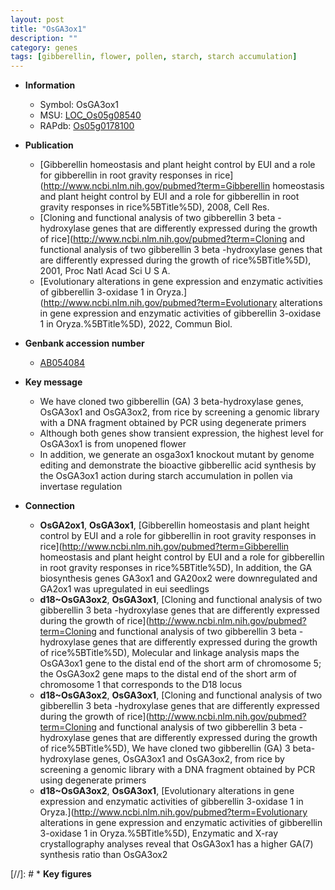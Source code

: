 ```yaml
---
layout: post
title: "OsGA3ox1"
description: ""
category: genes
tags: [gibberellin, flower, pollen, starch, starch accumulation]
---
```


* **Information**  
    + Symbol: OsGA3ox1  
    + MSU: [LOC_Os05g08540](http://rice.uga.edu/cgi-bin/ORF_infopage.cgi?orf=LOC_Os05g08540)  
    + RAPdb: [Os05g0178100](http://rapdb.dna.affrc.go.jp/viewer/gbrowse_details/irgsp1?name=Os05g0178100)  

* **Publication**  
    + [Gibberellin homeostasis and plant height control by EUI and a role for gibberellin in root gravity responses in rice](http://www.ncbi.nlm.nih.gov/pubmed?term=Gibberellin homeostasis and plant height control by EUI and a role for gibberellin in root gravity responses in rice%5BTitle%5D), 2008, Cell Res.
    + [Cloning and functional analysis of two gibberellin 3 beta -hydroxylase genes that are differently expressed during the growth of rice](http://www.ncbi.nlm.nih.gov/pubmed?term=Cloning and functional analysis of two gibberellin 3 beta -hydroxylase genes that are differently expressed during the growth of rice%5BTitle%5D), 2001, Proc Natl Acad Sci U S A.
    + [Evolutionary alterations in gene expression and enzymatic activities of gibberellin 3-oxidase 1 in Oryza.](http://www.ncbi.nlm.nih.gov/pubmed?term=Evolutionary alterations in gene expression and enzymatic activities of gibberellin 3-oxidase 1 in Oryza.%5BTitle%5D), 2022, Commun Biol.

* **Genbank accession number**  
    + [AB054084](http://www.ncbi.nlm.nih.gov/nuccore/AB054084)

* **Key message**  
    + We have cloned two gibberellin (GA) 3 beta-hydroxylase genes, OsGA3ox1 and OsGA3ox2, from rice by screening a genomic library with a DNA fragment obtained by PCR using degenerate primers
    + Although both genes show transient expression, the highest level for OsGA3ox1 is from unopened flower
    + In addition, we generate an osga3ox1 knockout mutant by genome editing and demonstrate the bioactive gibberellic acid synthesis by the OsGA3ox1 action during starch accumulation in pollen via invertase regulation

* **Connection**  
    + __OsGA2ox1__, __OsGA3ox1__, [Gibberellin homeostasis and plant height control by EUI and a role for gibberellin in root gravity responses in rice](http://www.ncbi.nlm.nih.gov/pubmed?term=Gibberellin homeostasis and plant height control by EUI and a role for gibberellin in root gravity responses in rice%5BTitle%5D), In addition, the GA biosynthesis genes GA3ox1 and GA20ox2 were downregulated and GA2ox1 was upregulated in eui seedlings
    + __d18~OsGA3ox2__, __OsGA3ox1__, [Cloning and functional analysis of two gibberellin 3 beta -hydroxylase genes that are differently expressed during the growth of rice](http://www.ncbi.nlm.nih.gov/pubmed?term=Cloning and functional analysis of two gibberellin 3 beta -hydroxylase genes that are differently expressed during the growth of rice%5BTitle%5D), Molecular and linkage analysis maps the OsGA3ox1 gene to the distal end of the short arm of chromosome 5; the OsGA3ox2 gene maps to the distal end of the short arm of chromosome 1 that corresponds to the D18 locus
    + __d18~OsGA3ox2__, __OsGA3ox1__, [Cloning and functional analysis of two gibberellin 3 beta -hydroxylase genes that are differently expressed during the growth of rice](http://www.ncbi.nlm.nih.gov/pubmed?term=Cloning and functional analysis of two gibberellin 3 beta -hydroxylase genes that are differently expressed during the growth of rice%5BTitle%5D), We have cloned two gibberellin (GA) 3 beta-hydroxylase genes, OsGA3ox1 and OsGA3ox2, from rice by screening a genomic library with a DNA fragment obtained by PCR using degenerate primers
    + __d18~OsGA3ox2__, __OsGA3ox1__, [Evolutionary alterations in gene expression and enzymatic activities of gibberellin 3-oxidase 1 in Oryza.](http://www.ncbi.nlm.nih.gov/pubmed?term=Evolutionary alterations in gene expression and enzymatic activities of gibberellin 3-oxidase 1 in Oryza.%5BTitle%5D),  Enzymatic and X-ray crystallography analyses reveal that OsGA3ox1 has a higher GA(7) synthesis ratio than OsGA3ox2

[//]: # * **Key figures**  


